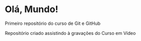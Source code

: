 # Olá, Mundo!
 Primeiro repositório do curso de Git e GitHub

 Repositório criado assistindo à gravações do Curso em Vídeo
